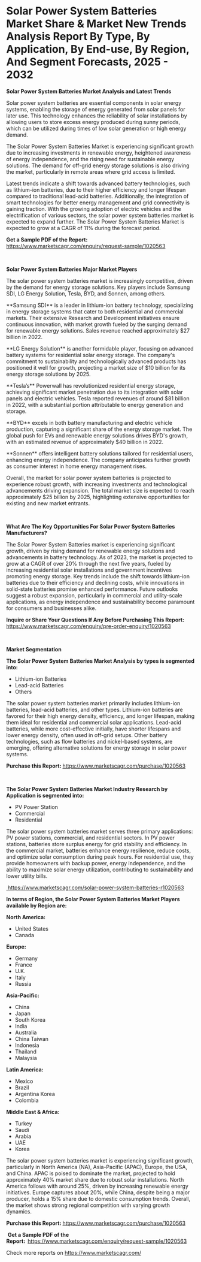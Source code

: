 <p><h1>Solar Power System Batteries Market Share & Market New Trends Analysis Report By Type, By Application, By End-use, By Region, And Segment Forecasts, 2025 - 2032</h1></p><p><strong>Solar Power System Batteries Market Analysis and Latest Trends</strong></p>
<p><p>Solar power system batteries are essential components in solar energy systems, enabling the storage of energy generated from solar panels for later use. This technology enhances the reliability of solar installations by allowing users to store excess energy produced during sunny periods, which can be utilized during times of low solar generation or high energy demand.</p><p>The Solar Power System Batteries Market is experiencing significant growth due to increasing investments in renewable energy, heightened awareness of energy independence, and the rising need for sustainable energy solutions. The demand for off-grid energy storage solutions is also driving the market, particularly in remote areas where grid access is limited. </p><p>Latest trends indicate a shift towards advanced battery technologies, such as lithium-ion batteries, due to their higher efficiency and longer lifespan compared to traditional lead-acid batteries. Additionally, the integration of smart technologies for better energy management and grid connectivity is gaining traction. With the growing adoption of electric vehicles and the electrification of various sectors, the solar power system batteries market is expected to expand further. The Solar Power System Batteries Market is expected to grow at a CAGR of 11% during the forecast period.</p></p>
<p><strong>Get a Sample PDF of the Report:&nbsp;</strong> <a href="https://www.marketscagr.com/enquiry/request-sample/1020563?utm_campaign=2320&utm_medium=2&utm_source=Github&utm_content=ia&utm_term=13022025&utm_id=solar-power-system-batteries">https://www.marketscagr.com/enquiry/request-sample/1020563</a></p>
<p>&nbsp;</p>
<p><strong>Solar Power System Batteries Major Market Players</strong></p>
<p><p>The solar power system batteries market is increasingly competitive, driven by the demand for energy storage solutions. Key players include Samsung SDI, LG Energy Solution, Tesla, BYD, and Sonnen, among others. </p><p>**Samsung SDI** is a leader in lithium-ion battery technology, specializing in energy storage systems that cater to both residential and commercial markets. Their extensive Research and Development initiatives ensure continuous innovation, with market growth fueled by the surging demand for renewable energy solutions. Sales revenue reached approximately $27 billion in 2022.</p><p>**LG Energy Solution** is another formidable player, focusing on advanced battery systems for residential solar energy storage. The company's commitment to sustainability and technologically advanced products has positioned it well for growth, projecting a market size of $10 billion for its energy storage solutions by 2025.</p><p>**Tesla’s** Powerwall has revolutionized residential energy storage, achieving significant market penetration due to its integration with solar panels and electric vehicles. Tesla reported revenues of around $81 billion in 2022, with a substantial portion attributable to energy generation and storage.</p><p>**BYD** excels in both battery manufacturing and electric vehicle production, capturing a significant share of the energy storage market. The global push for EVs and renewable energy solutions drives BYD's growth, with an estimated revenue of approximately $40 billion in 2022.</p><p>**Sonnen** offers intelligent battery solutions tailored for residential users, enhancing energy independence. The company anticipates further growth as consumer interest in home energy management rises.</p><p>Overall, the market for solar power system batteries is projected to experience robust growth, with increasing investments and technological advancements driving expansion. The total market size is expected to reach approximately $25 billion by 2025, highlighting extensive opportunities for existing and new market entrants.</p></p>
<p>&nbsp;</p>
<p><strong>What Are The Key Opportunities For Solar Power System Batteries Manufacturers?</strong></p>
<p><p>The Solar Power System Batteries market is experiencing significant growth, driven by rising demand for renewable energy solutions and advancements in battery technology. As of 2023, the market is projected to grow at a CAGR of over 20% through the next five years, fueled by increasing residential solar installations and government incentives promoting energy storage. Key trends include the shift towards lithium-ion batteries due to their efficiency and declining costs, while innovations in solid-state batteries promise enhanced performance. Future outlooks suggest a robust expansion, particularly in commercial and utility-scale applications, as energy independence and sustainability become paramount for consumers and businesses alike.</p></p>
<p><strong>Inquire or Share Your Questions If Any Before Purchasing This Report:</strong> <a href="https://www.marketscagr.com/enquiry/pre-order-enquiry/1020563?utm_campaign=2320&utm_medium=2&utm_source=Github&utm_content=ia&utm_term=13022025&utm_id=solar-power-system-batteries">https://www.marketscagr.com/enquiry/pre-order-enquiry/1020563</a></p>
<p>&nbsp;</p>
<p><strong>Market Segmentation</strong></p>
<p><strong>The Solar Power System Batteries Market Analysis by types is segmented into:</strong></p>
<p><ul><li>Lithium-ion Batteries</li><li>Lead-acid Batteries</li><li>Others</li></ul></p>
<p><p>The solar power system batteries market primarily includes lithium-ion batteries, lead-acid batteries, and other types. Lithium-ion batteries are favored for their high energy density, efficiency, and longer lifespan, making them ideal for residential and commercial solar applications. Lead-acid batteries, while more cost-effective initially, have shorter lifespans and lower energy density, often used in off-grid setups. Other battery technologies, such as flow batteries and nickel-based systems, are emerging, offering alternative solutions for energy storage in solar power systems.</p></p>
<p><strong>Purchase this Report:&nbsp;</strong><a href="https://www.marketscagr.com/purchase/1020563?utm_campaign=2320&utm_medium=2&utm_source=Github&utm_content=ia&utm_term=13022025&utm_id=solar-power-system-batteries">https://www.marketscagr.com/purchase/1020563</a></p>
<p>&nbsp;</p>
<p><strong>The Solar Power System Batteries Market Industry Research by Application is segmented into:</strong></p>
<p><ul><li>PV Power Station</li><li>Commercial</li><li>Residential</li></ul></p>
<p><p>The solar power system batteries market serves three primary applications: PV power stations, commercial, and residential sectors. In PV power stations, batteries store surplus energy for grid stability and efficiency. In the commercial market, batteries enhance energy resilience, reduce costs, and optimize solar consumption during peak hours. For residential use, they provide homeowners with backup power, energy independence, and the ability to maximize solar energy utilization, contributing to sustainability and lower utility bills.</p></p>
<p><a href="https://www.marketscagr.com/solar-power-system-batteries-r1020563?utm_campaign=2320&utm_medium=2&utm_source=Github&utm_content=ia&utm_term=13022025&utm_id=solar-power-system-batteries">&nbsp;https://www.marketscagr.com/solar-power-system-batteries-r1020563</a></p>
<p><strong>In terms of Region, the Solar Power System Batteries Market Players available by Region are:</strong></p>
<p>
    <p> <strong> North America: </strong>
        <ul>
            <li>United States</li>
            <li>Canada</li>
        </ul>
        </p> 
    <p> <strong> Europe: </strong>
        <ul>
            <li>Germany</li>
            <li>France</li>
            <li>U.K.</li>
            <li>Italy</li>
            <li>Russia</li>
        </ul>
        </p> 
    <p> <strong> Asia-Pacific: </strong>
        <ul>
            <li>China</li>
            <li>Japan</li>
            <li>South Korea</li>
            <li>India</li>
            <li>Australia</li>
            <li>China Taiwan</li>
            <li>Indonesia</li>
            <li>Thailand</li>
            <li>Malaysia</li>
        </ul>
        </p> 
    <p> <strong> Latin America: </strong>
        <ul>
            <li>Mexico</li>
            <li>Brazil</li>
            <li>Argentina Korea</li>
            <li>Colombia</li>
        </ul>
        </p> 
    <p> <strong> Middle East & Africa: </strong>
        <ul>
            <li>Turkey</li>
            <li>Saudi</li>
            <li>Arabia</li>
            <li>UAE</li>
            <li>Korea</li>
        </ul>
    </p>
    </p>
<p><p>The solar power system batteries market is experiencing significant growth, particularly in North America (NA), Asia-Pacific (APAC), Europe, the USA, and China. APAC is poised to dominate the market, projected to hold approximately 40% market share due to robust solar installations. North America follows with around 25%, driven by increasing renewable energy initiatives. Europe captures about 20%, while China, despite being a major producer, holds a 15% share due to domestic consumption trends. Overall, the market shows strong regional competition with varying growth dynamics.</p></p>
<p><strong>Purchase this Report: </strong><a href="https://www.marketscagr.com/purchase/1020563?utm_campaign=2320&utm_medium=2&utm_source=Github&utm_content=ia&utm_term=13022025&utm_id=solar-power-system-batteries">https://www.marketscagr.com/purchase/1020563</a></p>
<p>&nbsp;<strong>Get a Sample PDF of the Report:&nbsp;&nbsp;</strong><a href="https://www.marketscagr.com/enquiry/request-sample/1020563?utm_campaign=2320&utm_medium=2&utm_source=Github&utm_content=ia&utm_term=13022025&utm_id=solar-power-system-batteries">https://www.marketscagr.com/enquiry/request-sample/1020563</a></p>
<p><strong></strong></p>
<p>Check more reports on <a href="https://www.marketscagr.com/?utm_campaign=2320&utm_medium=2&utm_source=Github&utm_content=ia&utm_term=13022025&utm_id=solar-power-system-batteries">https://www.marketscagr.com/</a></p>